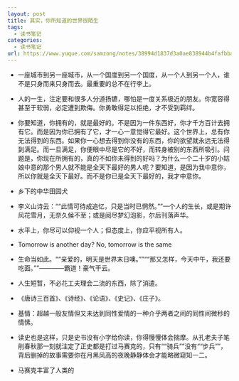 ```yaml
---
layout: post
title: 其实，你所知道的世界很陌生
tags:
  - 读书笔记
categories:
  - 读书笔记
url: https://www.yuque.com/samzong/notes/38994d1837d3a0ae838944b4fafbbaae
---
```


- 一座城市到另一座城市，从一个国度到另一个国度，从一个人到另一个人，谁不是只身而来只身而去。最重要的总不在行李上。

- 人的一生，注定要和很多人分道扬镳，哪怕是一度关系极近的朋友。你宽容得甚至于软弱，必定遭到欺侮。你勇敢得足以拒绝，才不受到羁绊。

- 你要知道，你拥有的，就是最好的。不是因为一件东西好，你才千方百计去拥有它。而是因为你已拥有了它，才一心一意觉得它最好。这个世界上，总有你无法得到的东西。如果你一心想去得到你没有的东西，你的欲望就永远无法得到满足。而一旦满足，你便眼中尽是它的不好，而转身被别的东西所吸引。问题是，你现在所拥有的，真的不如你未得到的好吗？为什么一个二十岁的小姑娘中意的那个男人就不能是全天下最好的男人呢？要知道，是因为我中意你，所以你就是全天下最好。而不是你已是全天下最好的，我才中意你。

- 乡下的中华田园犬

- 李义山诗云：““此情可待成追忆，只是当时已惘然。””一个人的生长，或是期许风花雪月，无奈久候不至；或是阅尽梦幻泡影，尔后刊落声华。

- 水平上，你尽可以仰视一个人；但态度上，你应平视所有人。

- Tomorrow is another day? No, tomorrow is the same

- 生命当如此。““亲爱的，明天是世界末日噢。””““那又怎样，今天中午，我还要吃面。””————霸道！豪气干云。

- 人生短暂，不必花工夫理会二流的东西，除了消遣。

- 《唐诗三百首》、《诗经》、《论语》、《史记》、《庄子》。

- 基情：超越一般友情但又未达到同性爱情的一种介乎两者之间的同性间微秒的情愫。

- 读史也是这样，只是史书没有小字给你读，你得慢慢体会揣摩。从孔老夫子笔削春秋那一刻就注定了正史都是打过马赛克的，只有““骑兵””没有““步兵””，背后删掉的故事需要你在月黑风高的夜晚静静体会才能略微窥知一二。

- 马赛克丰富了人类的
